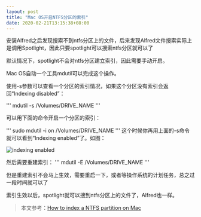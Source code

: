 ```yaml
---
layout: post
title: "Mac OS开启NTFS分区的索引"
date: 2020-02-21T13:15:38+08:00
---
```


安装Alfred之后发现搜索不到ntfs分区上的文件，后来发现Alfred文件搜索实际上是调用Spotlight，因此只要spotlight可以搜索ntfs分区就可以了

默认情况下，spotlight不会对ntfs分区建立索引，因此需要手动开启。

Mac OS自动一个工具mdutil可以完成这个操作。

使用-s参数可以查看一个分区的索引情况，如果这个分区没有索引会返回“Indexing disabled”：

'''
mdutil -s /Volumes/DRIVE_NAME
'''

可以用下面的命令开启一个分区的索引：

'''
sudo mdutil -i on /Volumes/DRIVE_NAME
'''
这个时候你再用上面的-s命令就可以看到“Indexing enabled”了。如图：

![indexing enabled](https://tva1.sinaimg.cn/large/0082zybply1gc3yqasxopj30pk064wf9.jpg)

然后需要重建索引：
'''
mdutil -E /Volumes/DRIVE_NAME
'''

但是重建索引不会马上生效，需要重启一下，或者等操作系统的计划任务，总之过一段时间就可以了

索引生效以后，spotlight就可以搜到ntfs分区上的文件了，Alfred也一样。

> 本文参考：[How to index a NTFS partition on Mac](https://christianfei.com/posts/enable-indexing-of-ntfs-partition-on-mac/)
